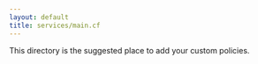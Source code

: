```yaml
---
layout: default
title: services/main.cf
---
```


This directory is the suggested place to add your custom policies.
